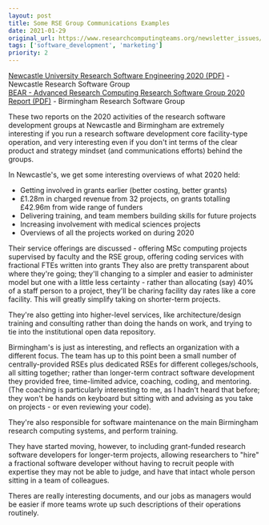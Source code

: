 ```yaml
---
layout: post
title: Some RSE Group Communications Examples
date: 2021-01-29
original_url: https://www.researchcomputingteams.org/newsletter_issues/0059
tags: ['software_development', 'marketing']
priority: 2
---
```


<!-- markdownlint-disable MD033 -->
<!-- markdownlint-disable MD041 -->
<!-- markdownlint-disable MD049 -->

[Newcastle University Research Software Engineering 2020 (PDF)](https://nclrse.blob.core.windows.net/public/nclrse-2020-public.pdf) - Newcastle Research Software Group<br/>
[BEAR - Advanced Research Computing Research Software Group 2020 Report (PDF)](https://intranet.birmingham.ac.uk/it/teams/infrastructure/research/bear/documents/public/rsg/rsg-2020-report.pdf) - Birmingham Research Software Group

These two reports on the 2020 activities of the research software development groups at Newcastle and Birmingham are extremely interesting if you run a research software development core facility-type operation, and very interesting even if you don't int terms of the clear product and strategy mindset (and communications efforts) behind the groups.

In Newcastle's, we get some interesting overviews of what 2020 held:

- Getting involved in grants earlier (better costing, better grants)
- £1.28m in charged revenue from 32 projects, on grants totalling £42.96m from wide range of funders
- Delivering training, and team members building skills for future projects
- Increasing involvement with medical sciences projects
- Overviews of all the projects worked on during 2020

Their service offerings are discussed - offering MSc computing projects supervised by faculty and the RSE group, offering coding services with fractional FTEs written into grants
They also are pretty transparent about where they're going; they'll changing to a simpler and easier to administer model but one with a little less certainty - rather than allocating (say) 40% of a staff person to a project, they'll be charing facility day rates like a core facility. This will greatly simplify taking on shorter-term projects.

They're also getting into higher-level services, like architecture/design training and consulting rather than doing the hands on work, and trying to tie into the institutional open data repository.

Birmingham's is just as interesting, and reflects an organization with a different focus. The team has up to this point been a small number of centrally-provided RSEs plus dedicated RSEs for different colleges/schools, all sitting together; rather than longer-term contract software development they provided free, time-limited advice, coaching, coding, and mentoring. (The coaching is particularly interesting to me, as I hadn't heard that before; they won't be hands on keyboard but sitting with and advising as you take on projects - or even reviewing your code).

They're also responsible for software maintenance on the main Birmingham research computing systems, and perform training.

They have started moving, however, to including grant-funded research software developers for longer-term projects, allowing researchers to "hire" a fractional software developer without having to recruit people with expertise they may not be able to judge, and have that intact whole person sitting in a team of colleagues.

Theres are really interesting documents, and our jobs as managers would be easier if more teams wrote up such descriptions of their operations routinely.